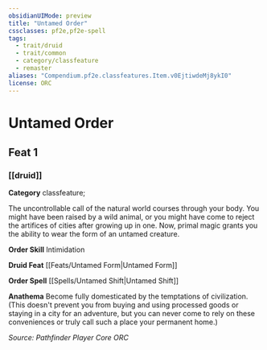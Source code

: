 ```yaml
---
obsidianUIMode: preview
title: "Untamed Order"
cssclasses: pf2e,pf2e-spell
tags:
  - trait/druid
  - trait/common
  - category/classfeature
  - remaster
aliases: "Compendium.pf2e.classfeatures.Item.v0EjtiwdeMj8ykI0"
license: ORC
---
```

# Untamed Order
## Feat 1
### [[druid]]

**Category** classfeature; 




The uncontrollable call of the natural world courses through your body. You might have been raised by a wild animal, or you might have come to reject the artifices of cities after growing up in one. Now, primal magic grants you the ability to wear the form of an untamed creature.

**Order Skill** Intimidation

**Druid Feat** [[Feats/Untamed Form|Untamed Form]]

**Order Spell** [[Spells/Untamed Shift|Untamed Shift]]

**Anathema** Become fully domesticated by the temptations of civilization. (This doesn't prevent you from buying and using processed goods or staying in a city for an adventure, but you can never come to rely on these conveniences or truly call such a place your permanent home.)

*Source: Pathfinder Player Core*
*ORC*
